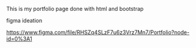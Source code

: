 This is my portfolio page done with html and bootstrap

figma ideation

https://www.figma.com/file/RHSZq4SLzF7u6z3Vrz7Mn7/Portfolio?node-id=0%3A1
